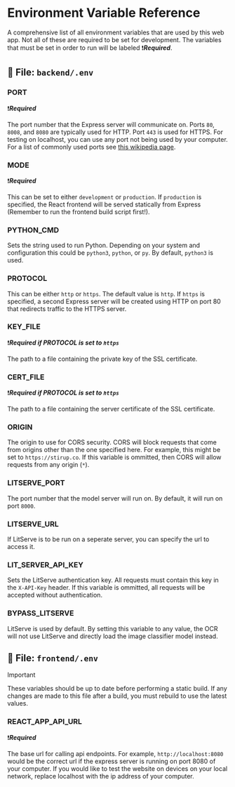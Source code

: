 # Environment Variable Reference

A comprehensive list of all environment variables that are used by this web app.
Not all of these are required to be set for development. The variables that must be set
in order to run will be labeled :exclamation:***Required***.

## :page_facing_up: File: `backend/.env`

### PORT

:exclamation:***Required***

The port number that the Express server will communicate on.
Ports `80`, `8008`, and `8080` are typically used for HTTP. Port `443` is used for HTTPS.
For testing on localhost, you can use any port not being used by your computer.
For a list of commonly used ports see
[this wikipedia page](https://en.wikipedia.org/wiki/List_of_TCP_and_UDP_port_numbers).

### MODE

:exclamation:***Required***

This can be set to either `development` or `production`.
If `production` is specified, the React frontend will be
served statically from Express (Remember to run the frontend build script first!).

### PYTHON_CMD

Sets the string used to run Python. Depending on your system and configuration this could be
`python3`, `python`, or `py`. By default, `python3` is used.

### PROTOCOL

This can be either `http` or `https`. The default value is `http`. If `https` is specified,
a second Express server will be created using HTTP on port 80 that redirects traffic to the HTTPS
server.

### KEY_FILE

:exclamation:***Required if PROTOCOL is set to `https`***

The path to a file containing the private key of the SSL certificate.

### CERT_FILE

:exclamation:***Required if PROTOCOL is set to `https`***

The path to a file containing the server certificate of the SSL certificate.

### ORIGIN

The origin to use for CORS security. CORS will block requests that come from origins other
than the one specified here. For example, this might be set to `https://stirup.co`.
If this variable is ommitted, then CORS will allow requests from any origin (`*`).

### LITSERVE_PORT

The port number that the model server will run on. By default, it will run on
port `8000`.

### LITSERVE_URL

If LitServe is to be run on a seperate server, you can specify the url to
access it.

### LIT_SERVER_API_KEY

Sets the LitServe authentication key. All requests must contain this key in the
`X-API-Key` header. If this variable is ommitted, all requests will be accepted
without authentication.

### BYPASS_LITSERVE

LitServe is used by default. By setting this variable to any value, the OCR
will not use LitServe and directly load the image classifier model instead.

## :page_facing_up: File: `frontend/.env`

> [!IMPORTANT]
> These variables should be up to date before performing a static build.
> If any changes are made to this file after a build, you must rebuild to use the
> latest values.

### REACT_APP_API_URL

:exclamation:***Required***

The base url for calling api endpoints. For example, `http://localhost:8080` would be
the correct url if the express server is running on port 8080 of your computer. If you would
like to test the website on devices on your local network, replace localhost with the ip address
of your computer.

